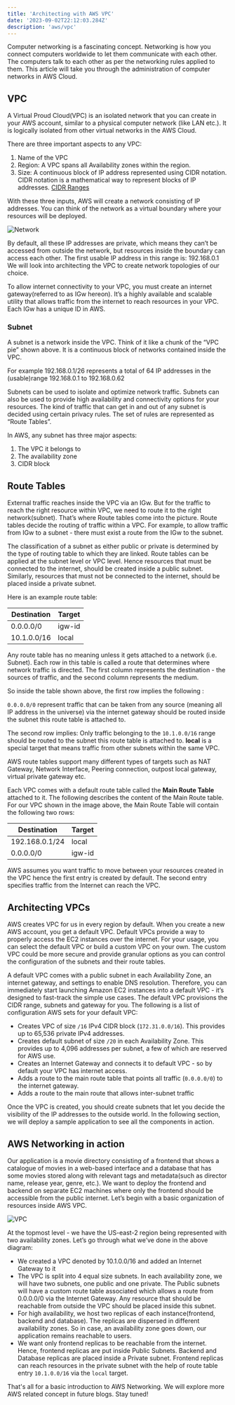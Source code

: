 ```yaml
---
title: 'Architecting with AWS VPC'
date: '2023-09-02T22:12:03.284Z'
description: 'aws/vpc'
---
```


Computer networking is a fascinating concept. Networking is how you connect computers worldwide to let them communicate with each other. The computers talk to each other as per the networking rules applied to them. This article will take you through the administration of computer networks in AWS Cloud.

## VPC

A Virtual Proud Cloud(VPC) is an isolated network that you can create in your AWS account, similar to a physical computer network (like LAN etc.). It is logically isolated from other virtual networks in the AWS Cloud.

There are three important aspects to any VPC:

1. Name of the VPC
2. Region: A VPC spans all Availability zones within the region.
3. Size: A continuous block of IP address represented using CIDR notation. CIDR notation is a mathematical way to represent blocks of IP addresses. [CIDR Ranges](https://en.wikipedia.org/wiki/Classless_Inter-Domain_Routing#CIDR_blocks)

With these three inputs, AWS will create a network consisting of IP addresses. You can think of the network as a virtual boundary where your resources will be deployed.

![Network](./network.svg)

By default, all these IP addresses are private, which means they can’t be accessed from outside the network, but resources inside the boundary can access each other. The first usable IP address in this range is: 192.168.0.1 We will look into architecting the VPC to create network topologies of our choice.

To allow internet connectivity to your VPC, you must create an internet gateway(referred to as IGw hereon). It’s a highly available and scalable utility that allows traffic from the internet to reach resources in your VPC. Each IGw has a unique ID in AWS.

### Subnet

A subnet is a network inside the VPC. Think of it like a chunk of the “VPC pie” shown above. It is a continuous block of networks contained inside the VPC.

For example 192.168.0.1/26 represents a total of 64 IP addresses in the (usable)range 192.168.0.1 to 192.168.0.62

Subnets can be used to isolate and optimize network traffic. Subnets can also be used to provide high availability and connectivity options for your resources. The kind of traffic that can get in and out of any subnet is decided using certain privacy rules. The set of rules are represented as “Route Tables”.

In AWS, any subnet has three major aspects:

1. The VPC it belongs to
2. The availability zone
3. CIDR block

## Route Tables

External traffic reaches inside the VPC via an IGw. But for the traffic to reach the right resource within VPC, we need to route it to the right network(subnet). That’s where Route tables come into the picture. Route tables decide the routing of traffic within a VPC. For example, to allow traffic from IGw to a subnet - there must exist a route from the IGw to the subnet.

The classification of a subnet as either public or private is determined by the type of routing table to which they are linked. Route tables can be applied at the subnet level or VPC level. Hence resources that must be connected to the internet, should be created inside a public subnet. Similarly, resources that must not be connected to the internet, should be placed inside a private subnet.

Here is an example route table:

| Destination | Target |
| ----------- | ------ |
| 0.0.0.0/0   | igw-id |
| 10.1.0.0/16 | local  |

Any route table has no meaning unless it gets attached to a network (i.e. Subnet). Each row in this table is called a route that determines where network traffic is directed. The first column represents the destination - the sources of traffic, and the second column represents the medium.

So inside the table shown above, the first row implies the following :

`0.0.0.0/0` represent traffic that can be taken from any source (meaning all IP address in the universe) via the internet gateway should be routed inside the subnet this route table is attached to.

The second row implies: Only traffic belonging to the `10.1.0.0/16` range should be routed to the subnet this route table is attached to. **local** is a special target that means traffic from other subnets within the same VPC.

AWS route tables support many different types of targets such as NAT Gateway, Network Interface, Peering connection, outpost local gateway, virtual private gateway etc.

Each VPC comes with a default route table called the **Main Route Table** attached to it. The following describes the content of the Main Route table. For our VPC shown in the image above, the Main Route Table will contain the following two rows:

| Destination    | Target |
| -------------- | ------ |
| 192.168.0.1/24 | local  |
| 0.0.0.0/0      | igw-id |

AWS assumes you want traffic to move between your resources created in the VPC hence the first entry is created by default. The second entry specifies traffic from the Internet can reach the VPC.

## Architecting VPCs

AWS creates VPC for us in every region by default. When you create a new AWS account, you get a default VPC. Default VPCs provide a way to properly access the EC2 instances over the internet. For your usage, you can select the default VPC or build a custom VPC on your own. The custom VPC could be more secure and provide granular options as you can control the configuration of the subnets and their route tables.

A default VPC comes with a public subnet in each Availability Zone, an internet gateway, and settings to enable DNS resolution. Therefore, you can immediately start launching Amazon EC2 instances into a default VPC - it’s designed to fast-track the simple use cases. The default VPC provisions the CIDR range, subnets and gateway for you. The following is a list of configuration AWS sets for your default VPC:

- Creates VPC of size `/16` IPv4 CIDR block (`172.31.0.0/16`). This provides up to 65,536 private IPv4 addresses.
- Creates default subnet of size `/20`  in each Availability Zone. This provides up to 4,096 addresses per subnet, a few of which are reserved for AWS use.
- Creates an Internet Gateway and connects it to default VPC - so by default your VPC has internet access.
- Adds a route to the main route table that points all traffic (`0.0.0.0/0`) to the internet gateway.
- Adds a route to the main route that allows inter-subnet traffic

Once the VPC is created, you should create subnets that let you decide the visibility of the IP addresses to the outside world. In the following section, we will deploy a sample application to see all the components in action.

## AWS Networking in action

Our application is a movie directory consisting of a frontend that shows a catalogue of movies in a web-based interface and a database that has some movies stored along with relevant tags and metadata(such as director name, release year, genre, etc.). We want to deploy the frontend and backend on separate EC2 machines where only the frontend should be accessible from the public internet. Let’s begin with a basic organization of resources inside AWS VPC.

![VPC](vpc.svg)

At the topmost level - we have the US-east-2 region being represented with two availability zones. Let’s go through what we’ve done in the above diagram:

- We created a VPC denoted by 10.1.0.0/16 and added an Internet Gateway to it
- The VPC is split into 4 equal size subnets. In each availability zone, we will have two subnets, one public and one private. The Public subnets will have a custom route table associated which allows a route from 0.0.0.0/0 via the Internet Gateway. Any resource that should be reachable from outside the VPC should be placed inside this subnet.
- For high availability, we host two replicas of each instance(frontend, backend and database). The replicas are dispersed in different availability zones. So in case, an availability zone goes down, our application remains reachable to users.
- We want only frontend replicas to be reachable from the internet. Hence, frontend replicas are put inside Public Subnets. Backend and Database replicas are placed inside a Private subnet. Frontend replicas can reach resources in the private subnet with the help of route table entry `10.1.0.0/16` via the `local` target.

That's all for a basic introduction to AWS Networking. We will explore more AWS related concept in future blogs. Stay tuned!
